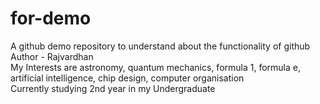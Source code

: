 # for-demo
A github demo repository to understand about the functionality of github
<br>
Author - Rajvardhan
<br>
My Interests are astronomy, quantum mechanics, formula 1, formula e, artificial intelligence, chip design, computer organisation
<br>
Currently studying 2nd year in my Undergraduate
<br>

